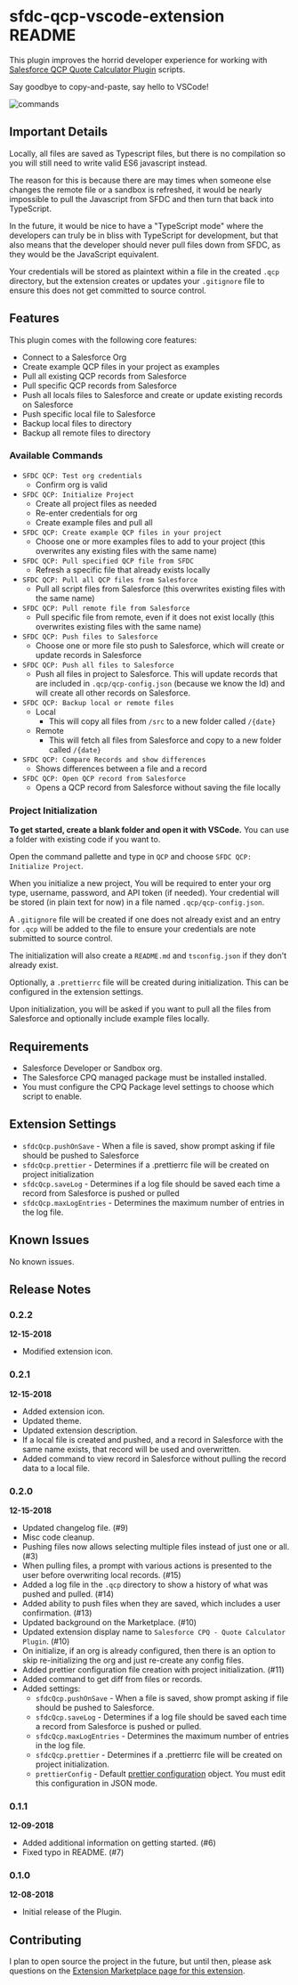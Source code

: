 # sfdc-qcp-vscode-extension README

This plugin improves the horrid developer experience for working with [Salesforce QCP Quote Calculator Plugin](https://developer.salesforce.com/docs/atlas.en-us.cpq_dev_plugins.meta/cpq_dev_plugins/cpq_plugins_parent.htm) scripts.

Say goodbye to copy-and-paste, say hello to VSCode!

![commands](https://user-images.githubusercontent.com/5461649/50048985-45a4ca00-0097-11e9-9c39-5e1c3499f6ba.png)

## Important Details
Locally, all files are saved as Typescript files, but there is no compilation so you will still need to write valid ES6 javascript instead.

The reason for this is because there are may times when someone else changes the remote file or a sandbox is refreshed, it would be nearly
impossible to pull the Javascript from SFDC and then turn that back into TypeScript.

In the future, it would be nice to have a "TypeScript mode" where the developers can truly be in bliss with TypeScript for development,
but that also means that the developer should never pull files down from SFDC, as they would be the JavaScript equivalent.

Your credentials will be stored as plaintext within a file in the created `.qcp` directory, but the extension creates or updates your `.gitignore` file to ensure this does not get committed to source control.

## Features

This plugin comes with the following core features:
- Connect to a Salesforce Org
- Create example QCP files in your project as examples
- Pull all existing QCP records from Salesforce
- Pull specific QCP records from Salesforce
- Push all locals files to Salesforce and create or update existing records on Salesforce
- Push specific local file to Salesforce
- Backup local files to directory
- Backup all remote files to directory

### Available Commands
- `SFDC QCP: Test org credentials`
  - Confirm org is valid
- `SFDC QCP: Initialize Project`
  - Create all project files as needed
  - Re-enter credentials for org
  - Create example files and pull all
- `SFDC QCP: Create example QCP files in your project`
  - Choose one or more examples files to add to your project (this overwrites any existing files with the same name)
- `SFDC QCP: Pull specified QCP file from SFDC`
  - Refresh a specific file that already exists locally
- `SFDC QCP: Pull all QCP files from Salesforce`
  - Pull all script files from Salesforce (this overwrites existing files with the same name)
- `SFDC QCP: Pull remote file from Salesforce`
  - Pull specific file from remote, even if it does not exist locally (this overwrites existing files with the same name)
- `SFDC QCP: Push files to Salesforce`
  - Choose one or more file sto push to Salesforce, which will create or update records in Salesforce
- `SFDC QCP: Push all files to Salesforce`
  - Push all files in project to Salesforce. This will update records that are included in `.qcp/qcp-config.json` (because we know the Id) and will create all other records on Salesforce.
- `SFDC QCP: Backup local or remote files`
  - Local
    - This will copy all files from `/src` to a new folder called `/{date}`
  - Remote
    - This will fetch all files from Salesforce and copy to a new folder called `/{date}`
- `SFDC QCP: Compare Records and show differences`
  - Shows differences between a file and a record
- `SFDC QCP: Open QCP record from Salesforce`
  - Opens a QCP record from Salesforce without saving the file locally

### Project Initialization
**To get started, create a blank folder and open it with VSCode.**  You can use a folder with existing code if you want to.

Open the command pallette and type in `QCP` and choose `SFDC QCP: Initialize Project`.

When you initialize a new project, You will be required to enter your org type, username, password, and API token (if needed).
Your credential will be stored (in plain text for now) in a file named `.qcp/qcp-config.json`.

A `.gitignore` file will be created if one does not already exist and an entry for `.qcp` will be added to the file to ensure your credentials
are note submitted to source control.

The initialization will also create a `README.md` and `tsconfig.json` if they don't already exist.

Optionally, a `.prettierrc` file will be created during initialization. This can be configured in the extension settings.

Upon initialization, you will be asked if you want to pull all the files from Salesforce and optionally include example files locally.

## Requirements

- Salesforce Developer or Sandbox org.
- The Salesforce CPQ managed package must be installed installed.
- You must configure the CPQ Package level settings to choose which script to enable.

## Extension Settings

- `sfdcQcp.pushOnSave` - When a file is saved, show prompt asking if file should be pushed to Salesforce
- `sfdcQcp.prettier` - Determines if a .prettierrc file will be created on project initialization
- `sfdcQcp.saveLog` - Determines if a log file should be saved each time a record from Salesforce is pushed or pulled
- `sfdcQcp.maxLogEntries` - Determines the maximum number of entries in the log file.

## Known Issues

No known issues.

## Release Notes

### 0.2.2
**12-15-2018**
- Modified extension icon.

### 0.2.1
**12-15-2018**
- Added extension icon.
- Updated theme.
- Updated extension description.
- If a local file is created and pushed, and a record in Salesforce with the same name exists, that record will be used and overwritten.
- Added command to view record in Salesforce without pulling the record data to a local file.

### 0.2.0
**12-15-2018**
- Updated changelog file. (#9)
- Misc code cleanup.
- Pushing files now allows selecting multiple files instead of just one or all. (#3)
- When pulling files, a prompt with various actions is presented to the user before overwriting local records. (#15)
- Added a log file in the `.qcp` directory to show a history of what was pushed and pulled. (#14)
- Added ability to push files when they are saved, which includes a user confirmation. (#13)
- Updated background on the Marketplace. (#10)
- Updated extension display name to `Salesforce CPQ - Quote Calculator Plugin`. (#10)
- On initialize, if an org is already configured, then there is an option to skip re-initializing the org and just re-create any config files.
- Added prettier configuration file creation with project initialization. (#11)
- Added command to get diff from files or records.
- Added settings:
  - `sfdcQcp.pushOnSave` - When a file is saved, show prompt asking if file should be pushed to Salesforce.
  - `sfdcQcp.saveLog` - Determines if a log file should be saved each time a record from Salesforce is pushed or pulled.
  - `sfdcQcp.maxLogEntries` - Determines the maximum number of entries in the log file.
  - `sfdcQcp.prettier` - Determines if a .prettierrc file will be created on project initialization.
  - `prettierConfig` - Default [prettier configuration](https://prettier.io/docs/en/configuration.html) object. You must edit this configuration in JSON mode.

### 0.1.1
**12-09-2018**
- Added additional information on getting started. (#6)
- Fixed typo in README. (#7)

### 0.1.0
**12-08-2018**
- Initial release of the Plugin.

## Contributing
I plan to open source the project in the future, but until then, please ask questions on the [Extension Marketplace page for this extension](https://marketplace.visualstudio.com/items?itemName=paustint.sfdc-qcp-vscode-extension#qna).